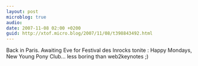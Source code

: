 ```yaml
---
layout: post
microblog: true
audio: 
date: 2007-11-08 02:00 +0200
guid: http://xtof.micro.blog/2007/11/08/t398843492.html
---
```

Back in Paris.  Awaiting Eve for Festival des Inrocks tonite : Happy Mondays, New Young Pony Club... less boring than web2keynotes ;)
